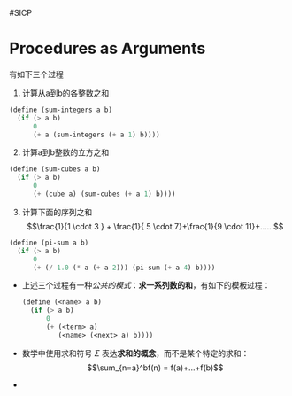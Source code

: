 #SICP 
# Procedures as Arguments
有如下三个过程
1. 计算从a到b的各整数之和
```scheme
(define (sum-integers a b)
  (if (> a b)
      0
      (+ a (sum-integers (+ a 1) b))))
```

2. 计算a到b整数的立方之和
```scheme
(define (sum-cubes a b)
  (if (> a b)
      0
      (+ (cube a) (sum-cubes (+ a 1) b))))
```

3. 计算下面的序列之和
$$\frac{1}{1 \cdot 3 } + \frac{1}{ 5 \cdot 7}+\frac{1}{9 \cdot 11}+..... $$
```scheme
(define (pi-sum a b)
  (if (> a b)
      0
      (+ (/ 1.0 (* a (+ a 2))) (pi-sum (+ a 4) b))))
```

- 上述三个过程有一种*公共的模式*：**求一系列数的和**，有如下的模板过程：
	```scheme
	(define (<name> a b)
	  (if (> a b)
		  0
		  (+ (<term> a)
			 (<name> (<next> a) b))))
	```

- 数学中使用求和符号 $\Sigma$ 表达**求和的概念**，而不是某个特定的求和：$$\sum_{n=a}^bf(n) = f(a)+...+f(b)$$
- 